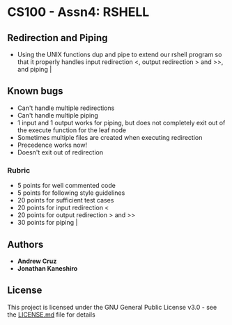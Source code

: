 # CS100 - Assn4: RSHELL

## Redirection and Piping
* Using the UNIX functions dup and pipe to extend our rshell program so that it properly handles input redirection <, output redirection > and >>, and piping |

## Known bugs
* Can't handle multiple redirections
* Can't handle multiple piping
* 1 input and 1 output works for piping, but does not completely exit out of the execute function for the leaf node
* Sometimes multiple files are created when executing redirection
* Precedence works now!
* Doesn't exit out of redirection


### Rubric

* 5 points for well commented code
* 5 points for following style guidelines
* 20 points for sufficient test cases
* 20 points for input redirection <
* 20 points for output redirection > and >>
* 30 points for piping |

## Authors

* **Andrew Cruz**
* **Jonathan Kaneshiro**

## License

This project is licensed under the GNU General Public License v3.0 - see the [LICENSE.md](https://github.com/andrew-cruz/rshell/blob/exec/LICENSE) file for details
